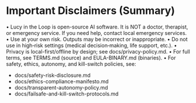 # Important Disclaimers (Summary)

• Lucy in the Loop is open-source AI software. It is NOT a doctor, therapist, or
  emergency service. If you need help, contact local emergency services.
• Use at your own risk. Outputs may be incorrect or inappropriate.
• Do not use in high‑risk settings (medical decision‑making, life support, etc.).
• Privacy is local-first/offline by design; see docs/privacy-policy.md.
• For full terms, see TERMS.md (source) and EULA-BINARY.md (binaries).
• For safety, ethics, autonomy, and kill-switch policies, see:
  - docs/safety-risk-disclosure.md
  - docs/ethics-compliance-manifesto.md
  - docs/transparent-autonomy-policy.md
  - docs/failsafe-and-kill-switch-protocols.md

